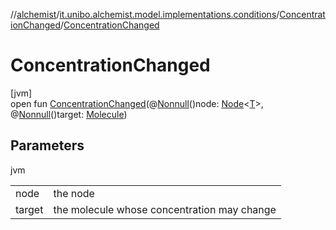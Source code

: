 //[alchemist](../../../index.md)/[it.unibo.alchemist.model.implementations.conditions](../index.md)/[ConcentrationChanged](index.md)/[ConcentrationChanged](-concentration-changed.md)

# ConcentrationChanged

[jvm]\
open fun [ConcentrationChanged](-concentration-changed.md)(@[Nonnull](https://docs.oracle.com/javase/8/docs/api/javax/annotation/Nonnull.html)()node: [Node](../../it.unibo.alchemist.model.interfaces/-node/index.md)<[T](../../it.unibo.alchemist.model.implementations.movestrategies.target/-follow-target/index.md)>, @[Nonnull](https://docs.oracle.com/javase/8/docs/api/javax/annotation/Nonnull.html)()target: [Molecule](../../it.unibo.alchemist.model.interfaces/-molecule/index.md))

## Parameters

jvm

| | |
|---|---|
| node | the node |
| target | the molecule whose concentration may change |
